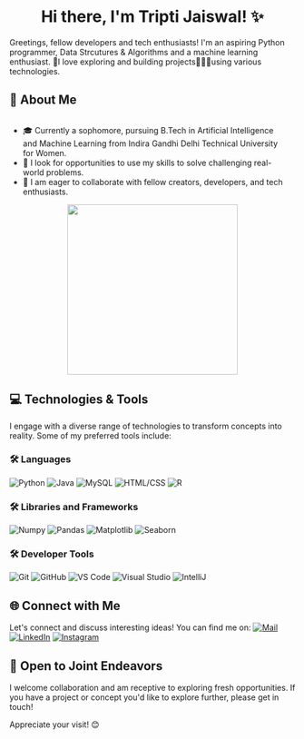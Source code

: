 <h1 align="center">Hi there, I'm Tripti Jaiswal! ✨ </h1>

Greetings, fellow developers and tech enthusiasts! I'm an aspiring Python programmer, Data Strcutures & Algorithms and a machine learning enthusiast.  🔭I love exploring and building projects👩🏻‍💻using various technologies.

## 🚀 About Me

<div style="float: left; margin-right: 20px;">
  
- 🎓 Currently a sophomore, pursuing B.Tech in Artificial Intelligence and Machine Learning from Indira Gandhi Delhi Technical University for Women.
- 🌱 I look for opportunities to use my skills to solve challenging real-world problems.
- 👯 I am eager to collaborate with fellow creators, developers, and tech enthusiasts.
</div>

<div align="center">
  <img width="300" src="https://www.google.com/url?sa=i&url=https%3A%2F%2Ficonscout.com%2Flottie-animations%2Ffemale-web-developer&psig=AOvVaw2Ecy-OGqhPxqD9fl6GIOcO&ust=1704470366417000&source=images&cd=vfe&opi=89978449&ved=0CBEQjRxqFwoTCOCL8oqNxIMDFQAAAAAdAAAAABAR">
</div>

## 💻 Technologies & Tools

I engage with a diverse range of technologies to transform concepts into reality. Some of my preferred tools include:

### 🛠 Languages 

![Python](https://img.shields.io/badge/-Python-3776AB?style=flat&logo=python&logoColor=white) ![Java](https://img.shields.io/badge/-Python-3776AB?style=flat&logo=python&logoColor=white) ![MySQL](https://img.shields.io/badge/-MySQL-4479A1?style=flat&logo=mysql&logoColor=white) ![HTML/CSS](https://img.shields.io/badge/-HTML%2FCSS-E34F26?style=flat&logo=html5&logoColor=white) ![R](https://img.shields.io/badge/-R-276DC3?style=flat&logo=r&logoColor=white)

### 🛠 Libraries and Frameworks

![Numpy](https://img.shields.io/badge/-Numpy-013243?style=flat&logo=numpy&logoColor=white) ![Pandas](https://img.shields.io/badge/-Pandas-150458?style=flat&logo=pandas&logoColor=white) ![Matplotlib](https://img.shields.io/badge/-Matplotlib-11557C?style=flat&logo=matplotlib&logoColor=white) ![Seaborn](https://img.shields.io/badge/-Seaborn-3776AB?style=flat&logo=seaborn&logoColor=white) 

### 🛠 Developer Tools

![Git](https://img.shields.io/badge/-Git-F05032?style=flat&logo=git&logoColor=white) ![GitHub](https://img.shields.io/badge/-GitHub-181717?style=flat&logo=github&logoColor=white) ![VS Code](https://img.shields.io/badge/-VS%20Code-007ACC?style=flat&logo=visual-studio-code&logoColor=white) ![Visual Studio](https://img.shields.io/badge/-Visual%20Studio-5C2D91?style=flat&logo=visual-studio&logoColor=white) ![IntelliJ](https://img.shields.io/badge/-IntelliJ-000000?style=flat&logo=intellij-idea&logoColor=white) 

## 🌐 Connect with Me

Let's connect and discuss interesting ideas! You can find me on:
[![Mail](https://img.shields.io/badge/Mail-Send%20Mail-red?style=flat-square&logo=gmail&logoColor=white)](mailto:triptijas08@gmail.com)
[![LinkedIn](https://img.shields.io/badge/LinkedIn-Connect-blue?style=flat-square&logo=linkedin&logoColor=white)](https://www.linkedin.com/in/tripti-jaiswal-898472257//)
[![Instagram](https://img.shields.io/badge/Instagram-Follow%20Me-purple?style=flat-square&logo=instagram&logoColor=white)](https://www.instagram.com/triptiijaiswal/)

## 🤝 Open to Joint Endeavors


I welcome collaboration and am receptive to exploring fresh opportunities. If you have a project or concept you'd like to explore further, please get in touch!

Appreciate your visit! 😊
